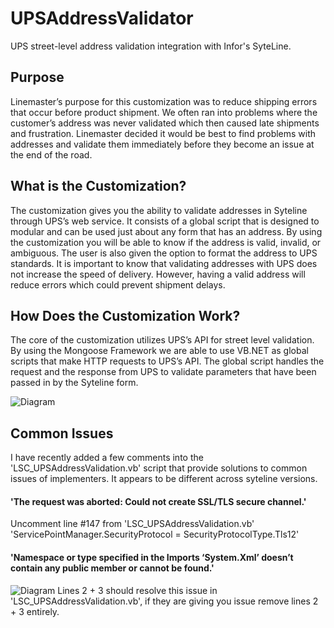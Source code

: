 # UPSAddressValidator
UPS street-level address validation integration with Infor's SyteLine.

## Purpose
Linemaster’s purpose for this customization was to reduce shipping errors that occur before product shipment. We often ran into problems where the customer’s address was never validated which then caused late shipments and frustration. Linemaster decided it would be best to find problems with addresses and validate them immediately before they become an issue at the end of the road.

## What is the Customization?
The customization gives you the ability to validate addresses in Syteline through UPS’s web service. It consists of a global script that is designed to modular and can be used just about any form that has an address. By using the customization you will be able to know if the address is valid, invalid, or ambiguous. The user is also given the option to format the address to UPS standards.
It is important to know that validating addresses with UPS does not increase the speed of delivery. However, having a valid address will reduce errors which could prevent shipment delays.

## How Does the Customization Work?
The core of the customization utilizes UPS’s API for street level validation. By using the Mongoose Framework we are able to use VB.NET as global scripts that make HTTP requests to UPS’s API. The global script handles the request and the response from UPS to validate parameters that have been passed in by the Syteline form.



![Diagram](https://i.imgur.com/g0HFKy5.png)


## Common Issues
I have recently added a few comments into the 'LSC_UPSAddressValidation.vb' script that provide solutions to common issues of implementers. It appears to be different across syteline versions.

#### 'The request was aborted: Could not create SSL/TLS secure channel.'
Uncomment line #147 from 'LSC_UPSAddressValidation.vb' 'ServicePointManager.SecurityProtocol = SecurityProtocolType.Tls12'

#### 'Namespace or type specified in the Imports ‘System.Xml’ doesn’t contain any public member or cannot be found.'
![Diagram](https://i.imgur.com/harZmiS.png)
Lines 2 + 3 should resolve this issue in 'LSC_UPSAddressValidation.vb', if they are giving you issue remove lines 2 + 3 entirely.

